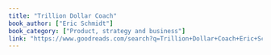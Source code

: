 ```yaml
---
title: "Trillion Dollar Coach"
book_author: ["Eric Schmidt"]
book_category: ["Product, strategy and business"]
link: "https://www.goodreads.com/search?q=Trillion+Dollar+Coach+Eric+Schmidt"
---
```

